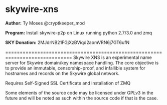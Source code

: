 # skywire-xns
**Author:** Ty Moses @cryptkeeper_mod

**Program:**
Install skywire-p2p on Linux running python 2.7/3.0 and zmq

**SKY Donation:** 2MJdrNB21FGjXzBViqd2aomVRN6j7GT6ufN

=============================================================================
Skywire XNS is an experimental name server for Skywire domain/key namespace handling.
The core objective is to provide an immutable, censorship-proof, and infallible
system for hostnames and records on the Skywire global network.

Requires Self-Signed SSL Certificate and installation of ZMQ


Some elements of the source code may be licensed under
GPLv3 in the future and will be noted as such within 
the source code if that is the case.

